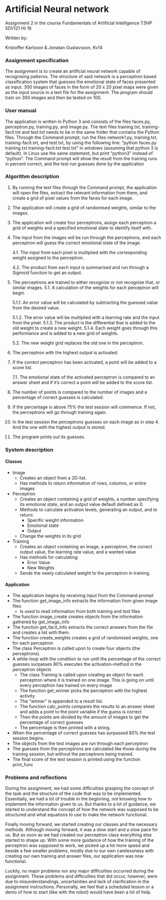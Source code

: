 # Artificial Neural network
Assignment 2 in the course Fundamentals of Artificial Intelligence 7.5HP 5DV121 Ht 16

Written by:

Kristoffer Karlsson & Jonatan Gustavsson, Kv14



### Assignment specification
The assignment is to create an artificial neural network capable of recognising patterns. The structure of said network is a perceptron based classification system that guesses the emotional state of faces presented as input. 300 images of faces in the form of 20 x 20 pixel maps were given as the input source in a text file for the assignment. The program should train on 300 images and then be tested on 100.

### User manual
The application is written in Python 3 and consists of the files faces.py, perceptron.py, training.py, and image.py. The text files training.txt, training-facit.txt and test.txt needs to be in the same folder that contains the Python files. Through the Command prompt; run the files network1.py, training.txt, training-facit.txt, and test.txt, by using the following line: “python faces.py training.txt training-facit.txt test.txt” in windows (assuming that python 3 is default). In Linux use the same statement, but print “python3” instead of “python”. The Command prompt will show the result from the training runs in percent correct, and the test run guesses done by the application

### Algorithm description
1. By running the text files through the Command prompt, the application will open the files, extract the relevant information from them, and create a grid of pixel values from the faces for each image.
2. The application will create a grid of randomised weights, similar to the images.
3. The application will create four perceptrons, assign each perceptron a grid of weights and a specified emotional state to identify itself with.
4. The input from the images will be run through the perceptrons, and each perceptron will guess the correct emotional state of the image.

    4.1. The input from each pixel is multiplied with the corresponding weight assigned to the perceptron.

    4.2. The product from each input is summarised and run through a Sigmoid function to get an output.
5. The perceptrons are trained to either recognize or not recognize that, or similar images.
5.1. A calculation of the weights for each perceptron will begin.

    5.1.1. An error value will be calculated by subtracting the guessed value from the desired value.
    
    5.1.2. The error value will be multiplied with a learning rate and the input from the pixel.
5.1.3. The product is the differential that is added to the old weight to create a new weight.
5.1.4. Each weight goes through this performance and is added to a new grid of weights.

    5.2. The new weight grid replaces the old one in the perceptron.
6. The perceptron with the highest output is activated.
7. If the correct perceptron has been activated, a point will be added to a score list.

    7.1. The emotional state of the activated perceptron is compared to an answer sheet and if it’s correct a point will be added to the score list.
8. The number of points is compared to the number of images and a percentage of correct guesses is calculated.
9. If the percentage is above 75% the test session will commence. If not, the perceptrons will go through training again.
10. In the test session the perceptrons guesses on each image as in step 4. And the one with the highest output is stored.
11. The program prints out its guesses.

### System description
#### Classes
- Image 
    - Creates an object from a 2D-list.
    - Has methods to return information of rows, columns, or entire images
- Perceptron 
    - Creates an object containing a grid of weights, a number specifying its emotional state, and an output value default defined as 0.
    - Methods to calculate activation levels, generating an output, and to return:
        - Specific weight information
        - Emotional state
        - Output
    - Change the weights in its grid
- Training
    - Creates an object containing an image, a perceptron, the correct output value, the learning rate value, and a wanted value
    - Has methods for calculating:
        - Error Value
        - New Weights
    - Sends the newly calculated weight to the perceptron in training. 

#### Application
- The application begins by receiving input from the Command prompt
- The function get_image_info extracts the information from given image files
    - Is used to read information from both training and test files
- The function image_create creates objects from the information gathered by get_image_info
- The function get_facit_info extracts the correct answers from the file and creates a list with them.
- The function create_weights creates a grid of randomised weights, one for each perceptron
- The class Perceptron is called upon to create four objects (the perceptrons).
- A while-loop with the condition to run until the percentage of the correct guesses surpasses 80% executes the activation-method in the perceptron objects
    - The class Training is called upon creating an object for each perceptron where it is trained on one image. This is going on until every perceptron has trained on every image
    - The function get_winner picks the perceptron with the highest activity
    - The “winner” is appended to a result list.
    - The function calc_points compares the results to an answer sheet and adds a point to the point variable if the guess is correct
    - Then the points are divided by the amount of images to get the percentage of correct guesses
    - The percentage is then printed with a string.
- When the percentage of correct guesses has surpassed 80% the test session begins.
- The objects from the test images are run through each perceptron 
- The guesses from the perceptrons are calculated like those during the training session, but without the perceptrons being trained.
- The final score of the test session is printed using the function print_func

### Problems and reflections
During the assignment, we had some difficulties grasping the concept of the task and the structure of the code that was to be implemented. Essentially, we had a lot of trouble in the beginning, not knowing how to implement the information given to us. But thanks to a lot of guidance, we started to understand the concept of how the network was supposed to be structured and what equations to use to make the network functional.

Finally moving forward, we started creating our classes and the necessary methods. Although moving forward, it was a slow start and a slow pace for us. But as soon as we had created our perceptron class everything else started to shape up. With some more guidance of how the training of the perceptron was supposed to work, we picked up a lot more speed and beside a few smaller problems, mostly due to our own carelessness with creating our own training and answer files, our application was now functional.

Luckily, no major problems nor any major difficulties occurred during the assignment. Those problems and difficulties that did occur, however, were due to misunderstandings, uncertainties and lack of clarification in the assignment instructions. Personally, we feel that a scheduled lesson or a demo of how to start (like with the robot) would have been a lot of help.














